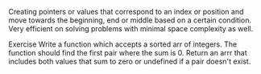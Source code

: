 Creating pointers or values that correspond to an index or position and move towards the beginning, end or middle based on a certain condition. 
Very efficient on solving problems with minimal space complexity as well.

Exercise
Write a function which accepts a sorted arr of integers. The function should find the first pair where the sum is 0. Return an arrr that includes both values that sum to zero or undefined if a pair doesn't exist.
